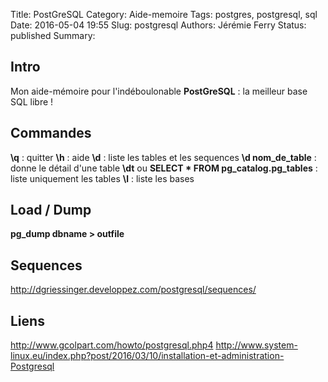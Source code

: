 Title: PostGreSQL
Category: Aide-memoire
Tags: postgres, postgresql, sql
Date: 2016-05-04 19:55
Slug: postgresql
Authors: Jérémie Ferry
Status: published
Summary:

## Intro

Mon aide-mémoire pour l'indéboulonable **PostGreSQL** : la meilleur base SQL libre !

## Commandes

**\q** : quitter
**\h** : aide
**\d** : liste les tables et les sequences
**\d nom_de_table** : donne le détail d'une table
**\dt** ou **SELECT * FROM pg_catalog.pg_tables** : liste uniquement les tables
**\l** : liste les bases

## Load / Dump

**pg_dump dbname > outfile**

## Sequences

http://dgriessinger.developpez.com/postgresql/sequences/

## Liens

http://www.gcolpart.com/howto/postgresql.php4
http://www.system-linux.eu/index.php?post/2016/03/10/installation-et-administration-Postgresql